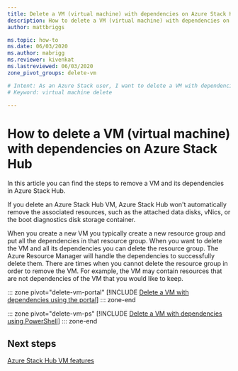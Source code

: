 ```yaml
---
title: Delete a VM (virtual machine) with dependencies on Azure Stack Hub 
description: How to delete a VM (virtual machine) with dependencies on Azure Stack Hub
author: mattbriggs

ms.topic: how-to
ms.date: 06/03/2020
ms.author: mabrigg
ms.reviewer: kivenkat
ms.lastreviewed: 06/03/2020
zone_pivot_groups: delete-vm

# Intent: As an Azure Stack user, I want to delete a VM with dependencies in Azure Stack Hub.
# Keyword: virtual machine delete

---
```


# How to delete a VM (virtual machine) with dependencies on Azure Stack Hub

In this article you can find the steps to remove a VM and its dependencies in Azure Stack Hub.

If you delete an Azure Stack Hub VM, Azure Stack Hub won't automatically remove the associated resources, such as the attached data disks, vNics, or the boot diagnostics disk storage container.

When you create a new VM you typically create a new resource group and put all the dependencies in that resource group. When you want to delete the VM and all its dependencies you can delete the resource group. The Azure Resource Manager will handle the dependencies to successfully delete them. There are times when you cannot delete the resource group in order to remove the VM. For example, the VM may contain resources that are not dependencies of the VM that you would like to keep.

::: zone pivot="delete-vm-portal"
[!INCLUDE [Delete a VM with dependencies using the portal](../includes/howto-vm-delete-portal.md)]
::: zone-end

::: zone pivot="delete-vm-ps"
[!INCLUDE [Delete a VM with dependencies using PowerShell](../includes/howto-vm-delete-ps.md)]
::: zone-end

## Next steps

[Azure Stack Hub VM features](azure-stack-vm-considerations.md)